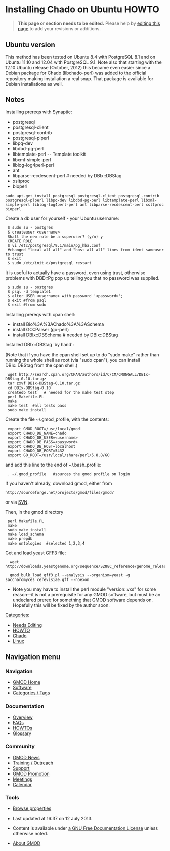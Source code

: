 



<span id="top"></span>




# <span dir="auto">Installing Chado on Ubuntu HOWTO</span>









> **This page or section needs to be edited.**
> <span class="small">Please help by <span class="plainlinks"><a
> href="http://gmod.org/mediawiki/index.php?title=Installing_Chado_on_Ubuntu_HOWTO&amp;action=edit"
> class="external text" rel="nofollow">editing this page</a></span> to
> add your revisions or additions.</span>

## <span id="Ubuntu_version" class="mw-headline">Ubuntu version</span>

This method has been tested on Ubuntu 8.4 with PostgreSQL 8.1 and on
Ubuntu 11.10 and 12.04 with PostgreSQL 9.1. Note also that starting with
the 12.10 Ubuntu release (October, 2012) this became even easier since a
Debian package for Chado (libchado-perl) was added to the official
repository making installation a real snap. That package is available
for Debian installations as well.

## <span id="Notes" class="mw-headline">Notes</span>

Installing prereqs with Synaptic:

- postgresql
- postgresql-client
- postgresql-contrib
- postgresql-plperl
- libpq-dev
- libdbd-pg-perl
- libtemplate-perl -- Template toolkit
- libxml-simple-perl
- liblog-log4perl-perl
- ant
- libparse-recdescent-perl \# needed by DBIx::DBStag
- xsltproc
- bioperl

<!-- -->

    sudo apt-get install postgresql postgresql-client postgresql-contrib postgresql-plperl libpq-dev libdbd-pg-perl libtemplate-perl libxml-simple-perl liblog-log4perl-perl ant libparse-recdescent-perl xsltproc bioperl

Create a db user for yourself - your Ubuntu username:

     $ sudo su - postgres
     $ createuser <username>
     Shall the new role be a superuser? (y/n) y
     CREATE ROLE
     $ vi /etc/postgresql/9.1/main/pg_hba.conf
     #changed "local all all" and "host all all" lines from ident sameuser to trust
     $ exit
     $ sudo /etc/init.d/postgresql restart

It is useful to actually have a password, even using trust, otherwise
problems with DBD::Pg pop up telling you that no password was supplied.

     $ sudo su - postgres
     $ psql -d template1
     $ alter USER <username> with password '<password>';
     $ exit #from psql
     $ exit #from sudo

Installing prereqs with cpan shell:

- install Bio%3A%3AChado%3A%3ASchema
- install GO::Parser (go-perl)
- install DBIx::DBSchema \# needed by DBIx::DBStag

  

Installed DBIx::DBStag 'by hand':

(Note that if you have the cpan shell set up to do "sudo make" rather
than running the whole shell as root (via "sudo cpan"), you can install
DBIx::DBStag from the cpan shell.)

     wget http://search.cpan.org/CPAN/authors/id/C/CM/CMUNGALL/DBIx-DBStag-0.10.tar.gz
     tar zxvf DBIx-DBStag-0.10.tar.gz
     cd DBIx-DBStag-0.10
     createdb test   # needed for the make test step
     perl Makefile.PL
     make
     make test  #all tests pass
     sudo make install

  
Create the file ~/.gmod_profile, with the contents:

     export GMOD_ROOT=/usr/local/gmod
     export CHADO_DB_NAME=chado
     export CHADO_DB_USER=<username>
     export CHADO_DB_PASS=<password>
     export CHADO_DB_HOST=localhost
     export CHADO_DB_PORT=5432
     export GO_ROOT=/usr/local/share/perl/5.8.8/GO

and add this line to the end of ~/.bash_profile:

     . ~/.gmod_profile   #sources the gmod profile on login

If you haven't already, download gmod, either from

    http://sourceforge.net/projects/gmod/files/gmod/

or via <a href="SVN" class="mw-redirect" title="SVN">SVN</a>.

Then, in the gmod directory

     perl Makefile.PL
     make
     sudo make install
     make load_schema
     make prepdb
     make ontologies  #selected 1,2,3,4

Get and load yeast [GFF3](GFF3 "GFF3") file:

      wget http://downloads.yeastgenome.org/sequence/S288C_reference/genome_releases/S288C_reference_genome_Current_Release.tgz

      gmod_bulk_load_gff3.pl --analysis --organism=yeast -g saccharomyces_cerevisiae.gff --noexon

- Note you may have to install the perl module "version::vxs" for some
  reason--it is not a prerequisite for any GMOD software, but must be an
  undeclared prereq for something that GMOD software depends on.
  Hopefully this will be fixed by the author soon.




[Categories](Special%3ACategories "Special%3ACategories"):

- [Needs Editing](Category%3ANeeds_Editing "Category%3ANeeds Editing")
- [HOWTO](Category%3AHOWTO "Category%3AHOWTO")
- [Chado](Category%3AChado "Category%3AChado")
- [Linux](Category%3ALinux "Category%3ALinux")






## Navigation menu






### 





### Navigation



- <span id="n-GMOD-Home">[GMOD Home](Main_Page)</span>
- <span id="n-Software">[Software](GMOD_Components)</span>
- <span id="n-Categories-.2F-Tags">[Categories /
  Tags](Categories)</span>




### Documentation



- <span id="n-Overview">[Overview](Overview)</span>
- <span id="n-FAQs">[FAQs](Category%3AFAQ)</span>
- <span id="n-HOWTOs">[HOWTOs](Category%3AHOWTO)</span>
- <span id="n-Glossary">[Glossary](Glossary)</span>




### Community



- <span id="n-GMOD-News">[GMOD News](GMOD_News)</span>
- <span id="n-Training-.2F-Outreach">[Training /
  Outreach](Training_and_Outreach)</span>
- <span id="n-Support">[Support](Support)</span>
- <span id="n-GMOD-Promotion">[GMOD Promotion](GMOD_Promotion)</span>
- <span id="n-Meetings">[Meetings](Meetings)</span>
- <span id="n-Calendar">[Calendar](Calendar)</span>




### Tools

- <span id="t-smwbrowselink"><a href="Special%3ABrowse/Installing_Chado_on_Ubuntu_HOWTO"
  rel="smw-browse">Browse properties</a></span>



- <span id="footer-info-lastmod">Last updated at 16:37 on 12 July
  2013.</span>
<!-- - <span id="footer-info-viewcount">76,188 page views.</span> -->
- <span id="footer-info-copyright">Content is available under
  <a href="http://www.gnu.org/licenses/fdl-1.3.html" class="external"
  rel="nofollow">a GNU Free Documentation License</a> unless otherwise
  noted.</span>

<!-- -->

- <span id="footer-places-about">[About
  GMOD](GMOD%3AAbout "GMOD%3AAbout")</span>

<!-- -->




